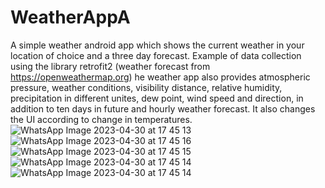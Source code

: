 # WeatherAppA
A simple weather android app which shows the current weather in your location of choice and a three day forecast.
Example of data collection using the library retrofit2 (weather forecast from https://openweathermap.org)
he weather app also provides atmospheric pressure, weather conditions, visibility distance, relative humidity, precipitation in different unites, dew point, wind speed and direction, in addition to ten days in future and hourly weather forecast.
It also changes the UI according to change in temperatures.
![WhatsApp Image 2023-04-30 at 17 45 13](https://user-images.githubusercontent.com/105094474/235352541-dce7a54a-3501-444a-85a6-9fa68c3eb6eb.jpg)
![WhatsApp Image 2023-04-30 at 17 45 16](https://user-images.githubusercontent.com/105094474/235352544-5aeba2d4-1304-4e89-b32e-fda9a19824f5.jpg)
![WhatsApp Image 2023-04-30 at 17 45 15](https://user-images.githubusercontent.com/105094474/235352547-cfb9613f-a1fe-4848-9088-06acae3470c6.jpg)
![WhatsApp Image 2023-04-30 at 17 45 14](https://user-images.githubusercontent.com/105094474/235352548-ce6f3987-ba96-453e-b687-b81c34818b10.jpg)
![WhatsApp Image 2023-04-30 at 17 45 14](https://user-images.githubusercontent.com/105094474/235353046-fb916e62-43c2-4e3f-83e2-4dde28875e03.jpg)
